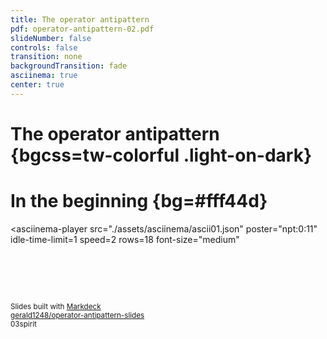 ```yaml
---
title: The operator antipattern 
pdf: operator-antipattern-02.pdf
slideNumber: false
controls: false
transition: none
backgroundTransition: fade
asciinema: true
center: true
---
```


<link href="//netdna.bootstrapcdn.com/font-awesome/4.1.0/css/font-awesome.min.css" rel="stylesheet">

# The operator antipattern {bgcss=tw-colorful .light-on-dark}

# In the beginning {bg=#fff44d}

<asciinema-player
    src="./assets/asciinema/ascii01.json"
    poster="npt:0:11"
    idle-time-limit=1
    speed=2
    rows=18
    font-size="medium"
></asciinema-player>

# &nbsp;
<small>Slides built with <a href="https://github.com/arnehilmann/markdeck">Markdeck</a><br/>
<i class="fa fa-github" aria-hidden="true"></i> <a href="https://github.com/gerald1248/operator-antipattern-slides">gerald1248/operator-antipattern-slides</a><br/>
<i class="fa fa-twitter" aria-hidden="true"></i> 03spirit</small>

